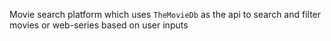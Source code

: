 Movie search platform which uses `TheMovieDb` as the api to search and filter movies or web-series based on user inputs
